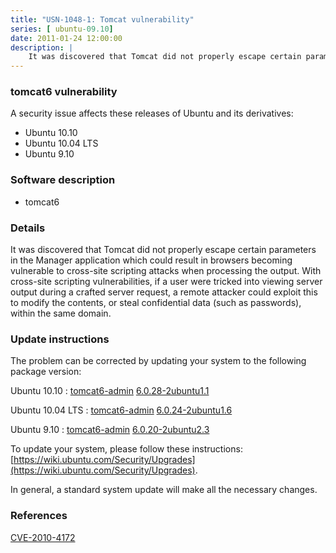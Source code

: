 ```yaml
---
title: "USN-1048-1: Tomcat vulnerability"
series: [ ubuntu-09.10]
date: 2011-01-24 12:00:00
description: |
    It was discovered that Tomcat did not properly escape certain parameters in the Manager application which could result in browsers becoming vulnerable to cross-site scripting attacks when processing the output. With cross-site scripting vulnerabilities, if a user were tricked into viewing server output during a crafted server request, a remote attacker could exploit this to modify the contents, or steal confidential data (such as passwords), within the same domain. 
--- 
```

 
### tomcat6 vulnerability

A security issue affects these releases of Ubuntu and its derivatives:

* Ubuntu 10.10
* Ubuntu 10.04 LTS
* Ubuntu 9.10

### Software description

* tomcat6 

### Details

It was discovered that Tomcat did not properly escape certain parameters in the Manager application which could result in browsers becoming vulnerable to cross-site scripting attacks when processing the output. With cross-site scripting vulnerabilities, if a user were tricked into viewing server output during a crafted server request, a remote attacker could exploit this to modify the contents, or steal confidential data (such as passwords), within the same domain. 

### Update instructions

The problem can be corrected by updating your system to the following package version:

Ubuntu 10.10
 : [tomcat6-admin](https://launchpad.net/ubuntu/+source/tomcat6) <span> [6.0.28-2ubuntu1.1](https://launchpad.net/ubuntu/+source/tomcat6/6.0.28-2ubuntu1.1) </span> 

Ubuntu 10.04 LTS
 : [tomcat6-admin](https://launchpad.net/ubuntu/+source/tomcat6) <span> [6.0.24-2ubuntu1.6](https://launchpad.net/ubuntu/+source/tomcat6/6.0.24-2ubuntu1.6) </span> 

Ubuntu 9.10
 : [tomcat6-admin](https://launchpad.net/ubuntu/+source/tomcat6) <span> [6.0.20-2ubuntu2.3](https://launchpad.net/ubuntu/+source/tomcat6/6.0.20-2ubuntu2.3) </span> 

To update your system, please follow these instructions: [https://wiki.ubuntu.com/Security/Upgrades](https://wiki.ubuntu.com/Security/Upgrades).

In general, a standard system update will make all the necessary changes. 

### References

 [CVE-2010-4172](http://people.ubuntu.com/~ubuntu-security/cve/CVE-2010-4172)
 
